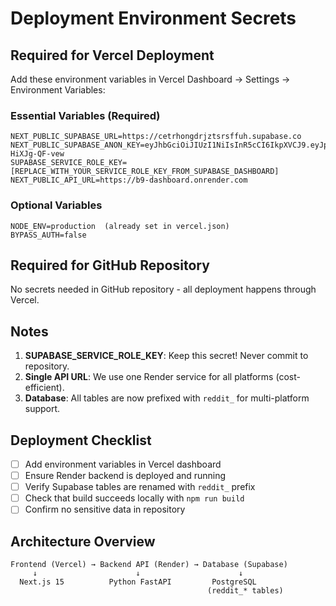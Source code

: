 # Deployment Environment Secrets

## Required for Vercel Deployment

Add these environment variables in Vercel Dashboard → Settings → Environment Variables:

### Essential Variables (Required)
```
NEXT_PUBLIC_SUPABASE_URL=https://cetrhongdrjztsrsffuh.supabase.co
NEXT_PUBLIC_SUPABASE_ANON_KEY=eyJhbGciOiJIUzI1NiIsInR5cCI6IkpXVCJ9.eyJpc3MiOiJzdXBhYmFzZSIsInJlZiI6ImNldHJob25nZHJqenRzcnNmZnVoIiwicm9sZSI6ImFub24iLCJpYXQiOjE3NTY4MTU4MTMsImV4cCI6MjA3MjM5MTgxM30.DjuEhcfDpdd7gmHFVaqcZP838FXls9-HiXJg-QF-vew
SUPABASE_SERVICE_ROLE_KEY=[REPLACE_WITH_YOUR_SERVICE_ROLE_KEY_FROM_SUPABASE_DASHBOARD]
NEXT_PUBLIC_API_URL=https://b9-dashboard.onrender.com
```

### Optional Variables
```
NODE_ENV=production  (already set in vercel.json)
BYPASS_AUTH=false
```

## Required for GitHub Repository

No secrets needed in GitHub repository - all deployment happens through Vercel.

## Notes

1. **SUPABASE_SERVICE_ROLE_KEY**: Keep this secret! Never commit to repository.
2. **Single API URL**: We use one Render service for all platforms (cost-efficient).
3. **Database**: All tables are now prefixed with `reddit_` for multi-platform support.

## Deployment Checklist

- [ ] Add environment variables in Vercel dashboard
- [ ] Ensure Render backend is deployed and running
- [ ] Verify Supabase tables are renamed with `reddit_` prefix
- [ ] Check that build succeeds locally with `npm run build`
- [ ] Confirm no sensitive data in repository

## Architecture Overview

```
Frontend (Vercel) → Backend API (Render) → Database (Supabase)
     ↓                      ↓                      ↓
  Next.js 15          Python FastAPI         PostgreSQL
                                            (reddit_* tables)
```
